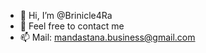 - 👋 Hi, I’m @Brinicle4Ra
- 🌱 Feel free to contact me
- 📫 Mail: mandastana.business@gmail.com

<!---
Brinicle4Ra/Brinicle4Ra is a ✨ special ✨ repository because its `README.md` (this file) appears on your GitHub profile.
You can click the Preview link to take a look at your changes.
--->
